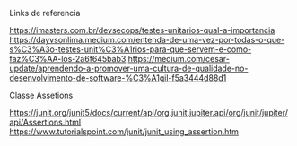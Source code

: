 Links de referencia

https://imasters.com.br/devsecops/testes-unitarios-qual-a-importancia
https://dayvsonlima.medium.com/entenda-de-uma-vez-por-todas-o-que-s%C3%A3o-testes-unit%C3%A1rios-para-que-servem-e-como-faz%C3%AA-los-2a6f645bab3
https://medium.com/cesar-update/aprendendo-a-promover-uma-cultura-de-qualidade-no-desenvolvimento-de-software-%C3%A1gil-f5a3444d88d1


Classe Assetions

https://junit.org/junit5/docs/current/api/org.junit.jupiter.api/org/junit/jupiter/api/Assertions.html
https://www.tutorialspoint.com/junit/junit_using_assertion.htm

